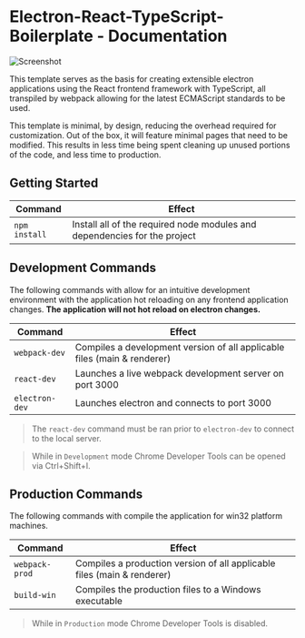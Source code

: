 # Electron-React-TypeScript-Boilerplate - Documentation

![Screenshot](https://i.imgur.com/T7cILWQ.png 'Screenshot')

This template serves as the basis for creating extensible electron applications using the React frontend framework with TypeScript, all transpiled by webpack allowing for the latest ECMAScript standards to be used.

This template is minimal, by design, reducing the overhead required for customization. Out of the box, it will feature minimal pages that need to be modified. This results in less time being spent cleaning up unused portions of the code, and less time to production.

## Getting Started

| Command       | Effect                                                                   |
| ------------- | ------------------------------------------------------------------------ |
| `npm install` | Install all of the required node modules and dependencies for the project |

## Development Commands

The following commands with allow for an intuitive development environment with the application hot reloading on any frontend application changes.
**The application will not hot reload on electron changes.**

| Command        | Effect                                                                   |
| -------------- | ------------------------------------------------------------------------ |
| `webpack-dev`  | Compiles a development version of all applicable files (main & renderer) |
| `react-dev`    | Launches a live webpack development server on port 3000                  |
| `electron-dev` | Launches electron and connects to port 3000                              |

> The `react-dev` command must be ran prior to `electron-dev` to connect to the local server.

> While in `Development` mode Chrome Developer Tools can be opened via Ctrl+Shift+I.

## Production Commands

The following commands with compile the application for win32 platform machines.

| Command        | Effect                                                                  |
| -------------- | ----------------------------------------------------------------------- |
| `webpack-prod` | Compiles a production version of all applicable files (main & renderer) |
| `build-win`    | Compiles the production files to a Windows executable                   |

> While in `Production` mode Chrome Developer Tools is disabled.
